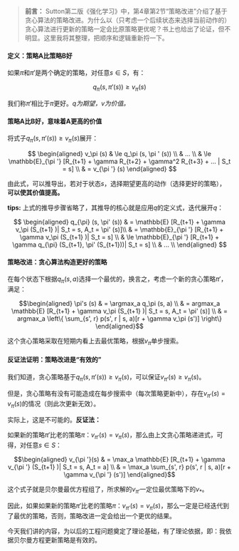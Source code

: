> **前言：** Sutton第二版《强化学习》中，第4章第2节“策略改进”介绍了基于贪心算法的策略改进。为什么以（只考虑一个后续状态来选择当前动作的）贪心算法进行更新的策略一定会比原策略更优呢？书上也给出了论证，但不明显。这里我将其整理，把顺序和逻辑重新捋一下。

#### 定义：策略A比策略B好

如果$\pi$和$\pi '$是两个确定的策略，对任意$s \in S$，有：

$$q_\pi (s, \pi ' (s)) \ge v_\pi (s)$$

我们称$\pi '$相比于$\pi$更好。*$q$为期望，$v$为价值。*

#### 策略A比B好，意味着A更高的价值

将式子$q_\pi (s, \pi ' (s)) \ge v_\pi (s)$展开：

$$
\begin{aligned}
v_\pi (s) & \le q_\pi (s, \pi ' (s)) \\
& ... \\
& \le \mathbb{E}_{\pi '} [R_{t+1} + \gamma R_{t+2} + \gamma^2 R_{t+3} + ... | S_t = s] \\
&  = v_{\pi '} (s)
\end{aligned}
$$

由此式，可以推导出，若对于状态$s$，选择期望更高的动作（选择更好的策略），**可以使其价值提高。**

**tips:** 上式的推导步骤省略了，其推导的核心就是应用$q$的定义式，迭代展开$q$：

$$
\begin{aligned}
q_{\pi} (s, \pi' (s)) & = \mathbb{E} [R_{t+1} + \gamma v_\pi (S_{t+1} )| S_t = s, A_t = \pi' (s)]\\
& = \mathbb{E}_{\pi '} [R_{t+1} + \gamma v_\pi (S_{t+1} )| S_t = s] \\
& \le \mathbb{E}_{\pi '} [R_{t+1} + \gamma q_{\pi} (S_{t+1}, \pi' (S_{t+1}))| S_t = s] \\
& ... \\
\end{aligned}
$$

#### 策略改进：贪心算法构造更好的策略

在每个状态下根据$q_\pi (s, a)$选择一个最优的，换言之，考虑一个新的贪心策略$\pi '$，满足：

$$\begin{aligned}
\pi's (s) & = \argmax_a q_\pi (s, a) \\
& = argmax_a \mathbb{E} [R_{t+1} + \gamma v_\pi (S_{t+1} )| S_t = s, A_t = \pi' (s)] \\
& = argmax_a \left\{ \sum_{s', r} p(s', r | s, a)[r + \gamma v_\pi (s')] \right\}
\end{aligned}$$

这个贪心策略采取在短期内看上去最优策略，根据$v_{\pi}$单步搜索。

#### 反证法证明：策略改进是“有效的”

我们知道，贪心策略基于$q_\pi (s, \pi ' (s)) \ge v_\pi (s)$，可以保证$v_{\pi '} (s) \ge v_\pi (s)$。

但是，贪心策略有没有可能造成在每步搜索中（每次策略更新中），存在$v_{\pi '} (s) = v_\pi (s)$的情况（则此次更新无效）。

实际上，这是不可能的。**反证法：**

如果新的策略$\pi'$比老的策略$\pi$：$v_{\pi '} (s) = v_\pi (s)$，那么由上文贪心策略递进式，可得，对任意$s \in S$：

$$\begin{aligned}
v_{\pi '}(s) & = \max_a \mathbb{E} [R_{t+1} + \gamma v_{\pi '} (S_{t+1} )| S_t = s, A_t = a] \\
& = \max_a \sum_{s', r} p(s', r | s, a)[r + \gamma v_{\pi '} (s')] 
\end{aligned}$$

这个式子就是贝尔曼最优方程组了，所求解的$v_{\pi '}$一定位最优策略下的$v_{*}$。

因此，如果如果新的策略$\pi'$比老的策略$\pi$：$v_{\pi '} (s) = v_\pi (s)$，那么一定是已经迭代到了最优的策略，否则，策略改进一定会给出一个更优的结果。

今天我们讲的内容，为以后的工程问题奠定了理论基础，有了理论依据，即：我依据贝尔曼方程更新策略是有效的。

